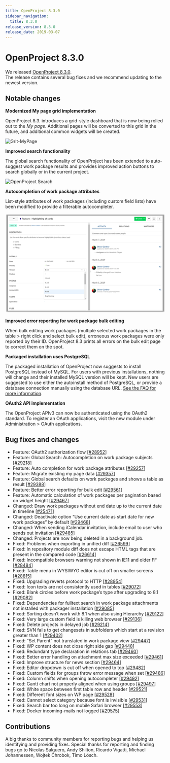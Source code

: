 ```yaml
---
title: OpenProject 8.3.0
sidebar_navigation:
  title: 8.3.0
release_version: 8.3.0
release_date: 2019-03-07
---
```



# OpenProject 8.3.0

We released
[OpenProject 8.3.0](https://community.openproject.org/versions/1319).  
The release contains several bug fixes and we recommend updating to the
newest version.

## Notable changes

**Modernized My page grid implementation**

OpenProject 8.3. introduces a grid-style dashboard that is now being
rolled out to
the *My page*. Additional pages will be converted to this grid in
the future, and additional common widgets will be
created.

![Grit-MyPage](Grit-MyPage-1-1024x522.png)

**Improved search functionality**

The global search functionality of OpenProject has been extended to
auto-suggest work package results and provides improved action buttons
to search globally or in the current project.

![OpenProject Search](Search-1024x626.png)

**Autocompletion of work package attributes**

List-style attributes of work packages (including custom field lists)
have been modified to provide a filterable
autocompleter.

![Auto-complete](Auto-complete-1024x634.png)

**Improved error reporting for work package bulk editing**

When bulk editing work packages (multiple selected work packages in the
table \> right click and select bulk edit), erroneous work packages were
only reported by their ID. OpenProject 8.3 prints all errors on the bulk
edit page to correct them on the spot.

**Packaged installation uses PostgreSQL**

The packaged installation of OpenProject now suggests to install
PostgreSQL instead of MySQL. For users with previous installations,
nothing will change and their installed MySQL version will be kept. New
users are suggested to use either the autoinstall method of PostgreSQL,
or provide a database connection manually using the database URL. [See
the FAQ for more
information](https://www.openproject.org/download-and-installation/).

**OAuth2 API implementation**

The OpenProject APIv3 can now be authenticated using the OAuth2
standard. To register an OAuth applications, visit the new module under
Administration \> OAuth applications.


## Bug fixes and changes

- Feature: OAuth2 authorization flow
  \[[#28952](https://community.openproject.org/wp/28952)\]
- Feature: Global Search: Autocompletion on work package subjects
  \[[#29218](https://community.openproject.org/wp/29218)\]
- Feature: Auto completion for work package attributes
  \[[#29257](https://community.openproject.org/wp/29257)\]
- Feature: Migrate existing my page data
  \[[#29357](https://community.openproject.org/wp/29357)\]
- Feature: Global search defaults on work packages and shows a table
  as result \[[#29388](https://community.openproject.org/wp/29388)\]
- Feature: Better error reporting for bulk edit
  \[[#29561](https://community.openproject.org/wp/29561)\]
- Feature: Automatic calculation of work packages per pagination based
  on widget height
  \[[#29467](https://community.openproject.org/wp/29467)\]
- Changed: Draw work packages without end date up to the current date
  in timeline
  \[[#25471](https://community.openproject.org/wp/25471)\]
- Changed: Deactivate option “Use current date as start date for new
  work packages” by default
  \[[#29468](https://community.openproject.org/wp/29468)\]
- Changed: When sending iCalendar invitation, include email to user
  who sends out invitation
  \[[#29485](https://community.openproject.org/wp/29485)\]
- Changed: Projects are now being deleted in a background job.
- Fixed: Problems when exporting in unified diff
  \[[#26599](https://community.openproject.org/wp/26599)\]
- Fixed: In repository module diff does not escape HTML tags that are
  present in the compared code
  \[[#26614](https://community.openproject.org/wp/26614)\]
- Fixed: Incompatible browsers warning not shown in IE11 and older FF
  \[[#28484](https://community.openproject.org/wp/28484)\]
- Fixed: Table menu in WYSIWYG editor is cut off on smaller screens
  \[[#28815](https://community.openproject.org/wp/28815)\]
- Fixed: Upgrading reverts protocol to HTTP
  \[[#28954](https://community.openproject.org/wp/28954)\]
- Fixed: Icon texts are not consistently used in tables
  \[[#29072](https://community.openproject.org/wp/29072)\]
- Fixed: Blank circles before work package’s type after upgrading to
  8.1 \[[#29082](https://community.openproject.org/wp/29082)\]
- Fixed: Dependencies for fulltext search in work package attachments
  not installed with packager installation
  \[[#29085](https://community.openproject.org/wp/29085)\]
- Fixed: Sorting doesn’t work with 8.1 when also using Hierarchy
  \[[#29122](https://community.openproject.org/wp/29122)\]
- Fixed: Very large custom field is killing web browser
  \[[#29136](https://community.openproject.org/wp/29136)\]
- Fixed: Delete projects in delayed job
  \[[#29214](https://community.openproject.org/wp/29214)\]
- Fixed: SVN fails to get changesets in subfolders which start at a
  revision greater than 1
  \[[#29402](https://community.openproject.org/wp/29402)\]
- Fixed: “Set Parent” not translated in work package view
  \[[#29447](https://community.openproject.org/wp/29447)\]
- Fixed: WP content does not close right side gap
  \[[#29448](https://community.openproject.org/wp/29448)\]
- Fixed: Redundant type declaration in relations tab
  \[[#29460](https://community.openproject.org/wp/29460)\]
- Fixed: Better error handling on attachment max size exceeded
  \[[#29461](https://community.openproject.org/wp/29461)\]
- Fixed: Improve structure for news section
  \[[#29464](https://community.openproject.org/wp/29464)\]
- Fixed: Editor dropdown is cut off when opened to top
  \[[#29482](https://community.openproject.org/wp/29482)\]
- Fixed: Custom fields for groups throw error message when set
  \[[#29486](https://community.openproject.org/wp/29486)\]
- Fixed: Column shifts when opening autocompleter
  \[[#29492](https://community.openproject.org/wp/29492)\]
- Fixed: Gantt chart not properly aligned when using groups
  \[[#29497](https://community.openproject.org/wp/29497)\]
- Fixed: White space between first table row and header
  \[[#29521](https://community.openproject.org/wp/29521)\]
- Fixed: Different font sizes on WP page
  \[[#29528](https://community.openproject.org/wp/29528)\]
- Fixed: Cannot select category because font is invisible
  \[[#29531](https://community.openproject.org/wp/29531)\]
- Fixed: Search bar too long on mobile Safari browser
  \[[#29553](https://community.openproject.org/wp/29553)\]
- Fixed: Docker incoming-mails not logged
  \[[#29575](https://community.openproject.org/wp/29575)\]

## Contributions

A big thanks to community members for reporting bugs and helping us identifying and providing fixes.
Special thanks for reporting and finding bugs go to Nicolas Salguero, Andy Shilton, Ricardo Vigatti, Michael Johannessen, Wojtek Chrobok, Timo  Lösch.
